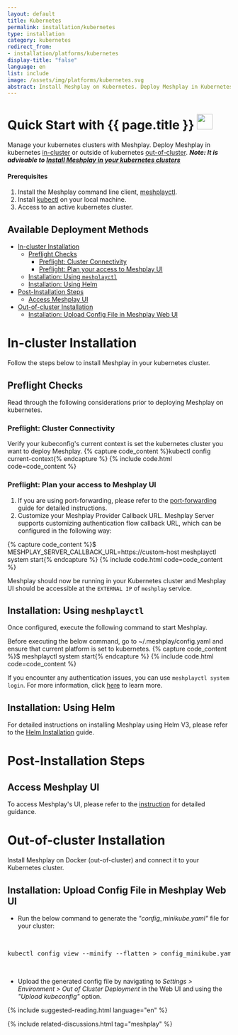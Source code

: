 ```yaml
---
layout: default
title: Kubernetes
permalink: installation/kubernetes
type: installation
category: kubernetes
redirect_from:
- installation/platforms/kubernetes
display-title: "false"
language: en
list: include
image: /assets/img/platforms/kubernetes.svg
abstract: Install Meshplay on Kubernetes. Deploy Meshplay in Kubernetes in-cluster or outside of Kubernetes out-of-cluster.
---
```


<h1>Quick Start with {{ page.title }} <img src="{{ page.image }}" style="width:35px;height:35px;" /></h1>

Manage your kubernetes clusters with Meshplay. Deploy Meshplay in kubernetes [in-cluster](#in-cluster-installation) or outside of kubernetes [out-of-cluster](#out-of-cluster-installation). **_Note: It is advisable to [Install Meshplay in your kubernetes clusters](#install-meshplay-into-your-kubernetes-cluster)_**

<div class="prereqs"><h4>Prerequisites</h4>
  <ol>
    <li>Install the Meshplay command line client, <a href="{{ site.baseurl }}/installation/meshplayctl" class="meshplay-light">meshplayctl</a>.</li>
    <li>Install <a href="https://kubernetes.io/docs/tasks/tools/">kubectl</a> on your local machine.</li>
    <li>Access to an active kubernetes cluster.</li>
  </ol>
</div>

## Available Deployment Methods

- [In-cluster Installation](#in-cluster-installation)
  - [Preflight Checks](#preflight-checks)
    - [Preflight: Cluster Connectivity](#preflight-cluster-connectivity)
    - [Preflight: Plan your access to Meshplay UI](#preflight-plan-your-access-to-meshplay-ui)
  - [Installation: Using `meshplayctl`](#installation-using-meshplayctl)
  - [Installation: Using Helm](#installation-using-helm)
- [Post-Installation Steps](#post-installation-steps)
  - [Access Meshplay UI](#access-meshplay-ui)
- [Out-of-cluster Installation](#out-of-cluster-installation)
  - [Installation: Upload Config File in Meshplay Web UI](#installation-upload-config-file-in-meshplay-web-ui)

# In-cluster Installation

Follow the steps below to install Meshplay in your kubernetes cluster.

## Preflight Checks

Read through the following considerations prior to deploying Meshplay on kubernetes.

### Preflight: Cluster Connectivity

Verify your kubeconfig's current context is set the kubernetes cluster you want to deploy Meshplay.
{% capture code_content %}kubectl config current-context{% endcapture %}
{% include code.html code=code_content %}

### Preflight: Plan your access to Meshplay UI

1. If you are using port-forwarding, please refer to the [port-forwarding](/tasks/accessing-meshplay-ui) guide for detailed instructions.
2. Customize your Meshplay Provider Callback URL. Meshplay Server supports customizing authentication flow callback URL, which can be configured in the following way:

{% capture code_content %}$ MESHPLAY_SERVER_CALLBACK_URL=https://custom-host meshplayctl system start{% endcapture %}
{% include code.html code=code_content %}

Meshplay should now be running in your Kubernetes cluster and Meshplay UI should be accessible at the `EXTERNAL IP` of `meshplay` service.

## Installation: Using `meshplayctl`

Once configured, execute the following command to start Meshplay.

Before executing the below command, go to ~/.meshplay/config.yaml and ensure that current platform is set to kubernetes.
{% capture code_content %}$ meshplayctl system start{% endcapture %}
{% include code.html code=code_content %}

If you encounter any authentication issues, you can use `meshplayctl system login`. For more information, click [here](/guides/meshplayctl/authenticate-with-meshplay-via-cli) to learn more.

## Installation: Using Helm

For detailed instructions on installing Meshplay using Helm V3, please refer to the [Helm Installation](/installation/kubernetes/helm) guide.

# Post-Installation Steps

## Access Meshplay UI

To access Meshplay's UI, please refer to the [instruction](/tasks/accessing-meshplay-ui) for detailed guidance.

# Out-of-cluster Installation

Install Meshplay on Docker (out-of-cluster) and connect it to your Kubernetes cluster.

## Installation: Upload Config File in Meshplay Web UI

- Run the below command to generate the _"config_minikube.yaml"_ file for your cluster:

 <pre class="codeblock-pre"><div class="codeblock">
 <div class="clipboardjs">kubectl config view --minify --flatten > config_minikube.yaml</div></div>
 </pre>

- Upload the generated config file by navigating to _Settings > Environment > Out of Cluster Deployment_ in the Web UI and using the _"Upload kubeconfig"_ option.

{% include suggested-reading.html language="en" %}

{% include related-discussions.html tag="meshplay" %}

